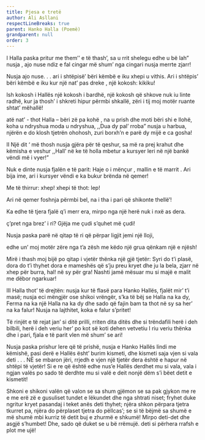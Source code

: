 ```yaml
---
title: Pjesa e tretë
author: Ali Asllani
respectLineBreaks: true
parent: Hanko Halla (Poemë)
grandparent: null
order: 3
---
```


I
Halla paska pritur me them’’ e të thash’,
sa u rrit shelegu edhe u bë lah”
nusja , ajo nuse ndiz e fal cingar
më shum’ nga cingari nusja merrte zjarr!

Nusja ajo nuse. . . ari i shtëpisë’
bëri këmbë e iku xhepi u vithis.
Ari i shtëpis’ bëri këmbë e iku
kur një nat’ pas dreke , një kokosh: kikiku!

Ish kokosh i Hallës një kokosh i bardhë,
një kokosh që shkove nuk iu linte radhë,
kur ja thosh’ i shkreti hipur përmbi shkallë,
zëri i tij moj motër ruante shtat’ mëhallë!

atë nat’ - thot Halla – bëri zë pa kohë ,
na u prish dhe moti bëri shi e llohë,
koha u ndryshua moda u ndryshua,
,,Dua dy pal’ rroba” nusja u harbua,
njërën e do klosh tjetrën ohohosh,
zuri borxh’n e parë dy mijë e ca gosha!

II
Një dit ‘ më thosh nusja gjëra për të qeshur,
sa më ra prej krahut dhe këmisha e veshur
,,Hall’ në ke të holla mbetur a kursyer
leri në një bankë vëndi më i vyer!”

Nuk e dinte nusja fjalën e të parit:
Haje o i mënçur , mallin e të marrit .
Ari bija ime, ari i kursyer
vëndi e ka bukur brënda në qemer!

Me të thirrur: xhep!
xhepi të thot: lep!

Ari në qemer foshnja përmbi bel,
na i tha i pari që shikonte thellë’!

Ka edhe të tjera fjalë q’i merr era,
mirpo nga një herë nuk i nxë as dera.

ç’pret nga brez’ i ri?
Gjëja me çudi s’quhet më çudi!

Nusja paska parë në qitap të ri
që përpar ligjit jemi një lloji,

edhe un’ moj motër zëre nga t’a zësh
me këdo një grua qënkam një e njësh!

Mirë i thash moj bijë po qitap i vjetër
thënka një gjë tjetër:
Syri do t’i plasë, dora do t’i thyhet
dora e mameshës që s’ju preu kryet
dhe ju la bela,
zjarr në xhep për burra, hal! në sy për gra!
Nashti jamë mësuar
mu si majë e malit me dëbor ngarkuar!

III
Halla thot’ të drejtën: nusja kur të flasë
para Hanko Hallës, fjalët mir’ t’i masë;
nusja eci mëngjër ose shikoi vrëngër,
s’ka të bëj se Halla na ka dy,
Ferma na ka një Halla na ka dy
dhe sado që fajin bam ta thot në sy
sa her’ na ka falur! Nusja na lajthitet,
koka e falur s’pritet!

Të rinjët e të rejat jan’ si ditë prilli,
rriten dita ditës dhe si trëndafili
herë i deh bilbili, herë i deh veriu
her’ po kot së koti dehen vetvetiu
I riu veriu thënka dhe i pari,
fjala e të parit vlen më shum’ se ari!

Nusja paska prishur lere që të prishë,
nusja e Hanko Hallës lindi me këmishë,
pasi derë e Hallës ësht’ burim kismeti,
dhe kismeti saja vjen si vala deti . . .
NË se mbaron jëri, rrjedh e vjen një tjetër
dera është e hapur në shtëpi të vjetër!
Si e re që është edhe nus’e Hallës
derdhet mu si vala, vala i ngjan valës
po sado të derdhte mu si valë e deit
nonjë dëm s’i bëet detit e kismetit!

Shkoni e shikoni valën që valon
se sa shum gjëmon se sa pak gjykon
me re e me erë zë e gusuliset
tundet e lëkundet dhe nga shtrati niset;
fryhet duke ngritur kryet
pasandaj i teket anës deti thyhet;
njëra shkon përpara tjetra tkurret pa,
njëra do përplaset tjetra do pëllcas’;
se si të bëjmë sa shumë e më shumë
mbi kurriz të detit buj e zhurmë e shkumë!
Mirpo deti-det
dhe asgjë s’humbet!
Dhe, sado që duket se u bë rrëmujë.
deti si përhera rrafsh e plot me ujë!
